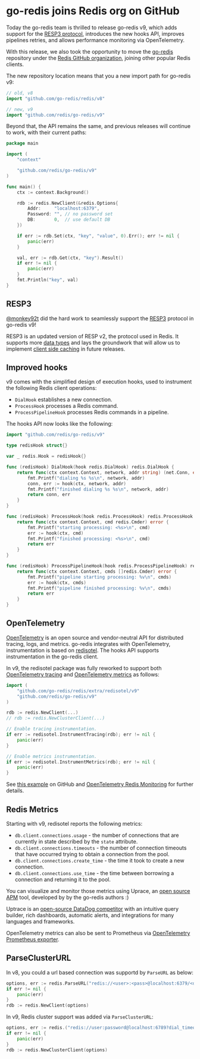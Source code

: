 # go-redis joins Redis org on GitHub

Today the go-redis team is thrilled to release go-redis v9, which adds support for the [RESP3 protocol](https://github.com/antirez/RESP3/blob/master/spec.md),
introduces the new hooks API, improves pipelines retries, and allows performance monitoring via OpenTelemetry.

With this release, we also took the opportunity to move the [go-redis](https://github.com/redis/go-redis)
repository under the [Redis GitHub organization](https://github.com/redis/), joining other popular Redis
clients.

The new repository location means that you a new import path for go-redis v9:

```go
// old, v8
import "github.com/go-redis/redis/v8"

// new, v9
import "github.com/redis/go-redis/v9"
```

Beyond that, the API remains the same, and previous releases will continue to work, with their current paths:

```go
package main

import (
	"context"

	"github.com/redis/go-redis/v9"
)

func main() {
	ctx := context.Background()

	rdb := redis.NewClient(&redis.Options{
		Addr:	  "localhost:6379",
		Password: "", // no password set
		DB:		  0,  // use default DB
	})

	if err := rdb.Set(ctx, "key", "value", 0).Err(); err != nil {
		panic(err)
	}

	val, err := rdb.Get(ctx, "key").Result()
	if err != nil {
		panic(err)
	}
	fmt.Println("key", val)
}
```

## RESP3

[@monkey92t](https://github.com/monkey92t) did the hard work to seamlessly support the
[RESP3](https://github.com/antirez/RESP3/blob/master/spec.md) protocol in go-redis v9!

RESP3 is an updated version of RESP v2, the protocol used in Redis. It supports more
[data types](https://github.com/antirez/RESP3/blob/master/spec.md#resp3-types) and lays the groundwork that
will allow us to implement [client side caching](https://redis.io/docs/manual/client-side-caching/) in future releases.

## Improved hooks

v9 comes with the simplified design of execution hooks, used to instrument the following
Redis client operations:

- `DialHook` establishes a new connection.
- `ProcessHook` processes a Redis command.
- `ProcessPipelineHook` processes Redis commands in a pipeline.

The hooks API now looks like the following:

```go
import "github.com/redis/go-redis/v9"

type redisHook struct{}

var _ redis.Hook = redisHook{}

func (redisHook) DialHook(hook redis.DialHook) redis.DialHook {
	return func(ctx context.Context, network, addr string) (net.Conn, error) {
		fmt.Printf("dialing %s %s\n", network, addr)
		conn, err := hook(ctx, network, addr)
		fmt.Printf("finished dialing %s %s\n", network, addr)
		return conn, err
	}
}

func (redisHook) ProcessHook(hook redis.ProcessHook) redis.ProcessHook {
	return func(ctx context.Context, cmd redis.Cmder) error {
		fmt.Printf("starting processing: <%s>\n", cmd)
		err := hook(ctx, cmd)
		fmt.Printf("finished processing: <%s>\n", cmd)
		return err
	}
}

func (redisHook) ProcessPipelineHook(hook redis.ProcessPipelineHook) redis.ProcessPipelineHook {
	return func(ctx context.Context, cmds []redis.Cmder) error {
		fmt.Printf("pipeline starting processing: %v\n", cmds)
		err := hook(ctx, cmds)
		fmt.Printf("pipeline finished processing: %v\n", cmds)
		return err
	}
}
```

## OpenTelemetry

[OpenTelemetry](https://uptrace.dev/opentelemetry/) is an open source and vendor-neutral API for
distributed tracing, logs, and metrics. go-redis integrates with OpenTelemetry, instrumentation is based on
[redisotel](https://github.com/go-redis/redis/tree/master/extra/redisotel). The hooks API supports instrumentation in the go-redis client.

In v9, the redisotel package was fully reworked to support both
[OpenTelemetry tracing](https://uptrace.dev/opentelemetry/distributed-tracing.html) and
[OpenTelemetry metrics](https://uptrace.dev/opentelemetry/metrics.html) as follows:

```go
import (
	"github.com/go-redis/redis/extra/redisotel/v9"
	"github.com/redis/go-redis/v9"
)

rdb := redis.NewClient(...)
// rdb := redis.NewClusterClient(...)

// Enable tracing instrumentation.
if err := redisotel.InstrumentTracing(rdb); err != nil {
	panic(err)
}

// Enable metrics instrumentation.
if err := redisotel.InstrumentMetrics(rdb); err != nil {
	panic(err)
}
```

See [this example](https://github.com/go-redis/redis/tree/master/example/otel) on GitHub and
[OpenTelemetry Redis Monitoring](https://uptrace.dev/opentelemetry/redis-monitoring.html) for
further details.

## Redis Metrics

Starting with v9, redisotel reports the following metrics:

- `db.client.connections.usage` - the number of connections that are currently in state described by
  the `state` attribute.
- `db.client.connections.timeouts` - the number of connection timeouts that have occurred trying to
  obtain a connection from the pool.
- `db.client.connections.create_time` - the time it took to create a new connection.
- `db.client.connections.use_time` - the time between borrowing a connection and returning it to the
  pool.

You can visualize and monitor those metrics using Uprace, an
[open source APM](https://uptrace.dev/get/open-source-apm.html) tool, developed by by the go-redis authors :)

Uptrace is an
[open-source DataDog competitor](https://uptrace.dev/get/compare/datadog-competitors.html) with an
intuitive query builder, rich dashboards, automatic alerts, and integrations for many languages and
frameworks.

OpenTelemetry metrics can also be sent to Prometheus via
[OpenTelemetry Prometheus exporter](https://uptrace.dev/opentelemetry/prometheus-metrics.html).

## ParseClusterURL

In v8, you could a url based connection was supportd by `ParseURL` as below:

```go
options, err := redis.ParseURL("redis://<user>:<pass>@localhost:6379/<db>")
if err != nil {
	panic(err)
}
rdb := redis.NewClient(options)
```

In v9, Redis cluster support was added via `ParseClusterURL`:

```go
options, err := redis.("redis://user:password@localhost:6789?dial_timeout=3&read_timeout=6s&addr=localhost:6790&addr=localhost:6791")
if err != nil {
	panic(err)
}
rdb := redis.NewClusterClient(options)
```
